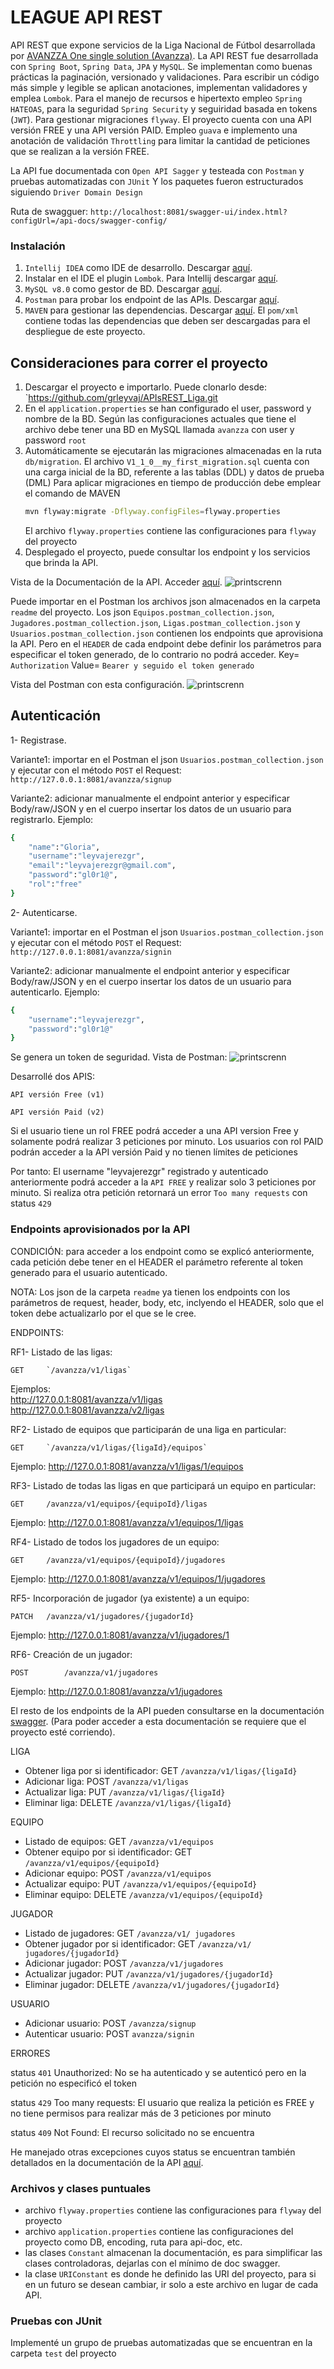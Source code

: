 # LEAGUE API REST
API REST que expone servicios de la Liga Nacional de Fútbol desarrollada por [AVANZZA One single solution  (Avanzza)](http://www.avanzza.io/).
La API REST fue desarrollada con `Spring Boot`, `Spring Data`, `JPA` y `MySQL`. Se implementan como buenas prácticas la paginación, 
versionado y validaciones. Para escribir un código más simple y legible se aplican anotaciones, implementan validadores y emplea `Lombok`. 
Para el manejo de recursos e hipertexto empleo `Spring HATEOAS`, para la seguridad `Spring Security` y seguiridad basada en tokens (`JWT`). 
Para gestionar migraciones `flyway`. El proyecto cuenta con una API versión FREE y una API versión PAID. Empleo `guava` e implemento una anotación de validación `Throttling` para limitar la cantidad de peticiones que se realizan a la versión FREE.

La API fue documentada con `Open API Sagger` y testeada con `Postman` y pruebas automatizadas con `JUnit`
Y los paquetes fueron estructurados siguiendo `Driver Domain Design`

Ruta de swagguer: `http://localhost:8081/swagger-ui/index.html?configUrl=/api-docs/swagger-config/`

### Instalación
1. `Intellij IDEA` como IDE de desarrollo. Descargar [aquí](https://www.jetbrains.com/es-es/idea/download/).
2. Instalar en el IDE el plugin `Lombok`. Para Intellij descargar [aquí](https://plugins.jetbrains.com/plugin/6317-lombok/). 
3. `MySQL v8.0` como gestor de BD. Descargar [aquí](https://dev.mysql.com/downloads/mysql/).
4. `Postman` para probar los endpoint de las APIs. Descargar [aquí](https://www.postman.com/downloads/).
5. `MAVEN` para gestionar las dependencias. Descargar [aquí](https://maven.apache.org/download.cgi/).
   El `pom/xml` contiene todas las dependencias que deben ser descargadas para el despliegue de este proyecto.

## Consideraciones para correr el proyecto
1. Descargar el proyecto e importarlo. Puede clonarlo desde: `https://github.com/grleyvaj/APIsREST_Liga.git
2. En el `application.properties` se han configurado el user, password y nombre de la BD. 
    Según las configuraciones actuales que tiene el archivo debe tener una BD en MySQL llamada `avanzza` con user y password `root`
4. Automáticamente se ejecutarán las migraciones almacenadas en la ruta `db/migration`.
   El archivo `V1_1_0__my_first_migration.sql` cuenta con una carga inicial de la BD, referente a las tablas (DDL) y datos de prueba (DML)
   Para aplicar migraciones en tiempo de producción debe emplear el comando de MAVEN
   ```bash
   mvn flyway:migrate -Dflyway.configFiles=flyway.properties
   ```
   El archivo `flyway.properties` contiene las configuraciones para `flyway` del proyecto
5. Desplegado el proyecto, puede consultar los endpoint y los servicios que brinda la API.

  Vista de la Documentación de la API. Acceder [aquí](http://localhost:8081/swagger-ui/index.html?configUrl=/api-docs/swagger-config/). 
  ![printscrenn](readme/1.png)
  
Puede importar en el Postman los archivos json almacenados en la carpeta `readme` del proyecto. 
Los json `Equipos.postman_collection.json`, `Jugadores.postman_collection.json`, `Ligas.postman_collection.json` y `Usuarios.postman_collection.json` contienen los endpoints que aprovisiona la API. 
Pero en el `HEADER` de cada endpoint debe definir los parámetros para especificar el token generado, de lo contrario no podrá acceder.
Key= `Authorization`
Value= `Bearer y seguido el token generado`

  Vista del Postman con esta configuración.
  ![printscrenn](readme/2.png)

## Autenticación
1- Registrase. 

Variante1: importar en el Postman el json `Usuarios.postman_collection.json` y ejecutar con el método  `POST` el Request: `http://127.0.0.1:8081/avanzza/signup`

Variante2: adicionar manualmente el endpoint anterior y especificar Body/raw/JSON y en el cuerpo insertar los datos de un usuario para registrarlo. Ejemplo:
```bash
{
    "name":"Gloria",
    "username":"leyvajerezgr",
    "email":"leyvajerezgr@gmail.com",
    "password":"gl0r1@",
    "rol":"free"
}
```
2- Autenticarse. 

Variante1: importar en el Postman el json `Usuarios.postman_collection.json` y ejecutar con el método  `POST` el Request: `http://127.0.0.1:8081/avanzza/signin`

Variante2: adicionar manualmente el endpoint anterior y especificar Body/raw/JSON y en el cuerpo insertar los datos de un usuario para autenticarlo. Ejemplo:
```bash
{
    "username":"leyvajerezgr",
    "password":"gl0r1@"
}
```
Se genera un token de seguridad. Vista de Postman:
  ![printscrenn](readme/3.png)
  
Desarrollé dos APIS:

    API versión Free (v1)
 
    API versión Paid (v2)
 
Si el usuario tiene un rol FREE podrá acceder a una API version Free y solamente podrá realizar 3 peticiones por minuto.
Los usuarios con rol PAID podrán acceder a la API versión Paid y no tienen límites de peticiones

Por tanto: 
El username "leyvajerezgr" registrado y autenticado anteriormente podrá acceder a la `API FREE` y realizar solo 3 peticiones por minuto. 
Si realiza otra petición retornará un error `Too many requests` con status `429`

### Endpoints aprovisionados por la API
CONDICIÓN: para acceder a los endpoint como se explicó anteriormente, cada petición debe tener en el HEADER el parámetro referente al token generado para el usuario autenticado.

NOTA: Los json de la carpeta `readme` ya tienen los endpoints con los parámetros de request, header, body, etc, inclyendo el HEADER, solo que el token debe actualizarlo por el que se le cree.

ENDPOINTS:

RF1- Listado de las ligas: 

    GET		`/avanzza/v1/ligas`

Ejemplos:	 
http://127.0.0.1:8081/avanzza/v1/ligas             
http://127.0.0.1:8081/avanzza/v2/ligas

RF2- Listado de equipos que participarán de una liga en particular:

	GET		`/avanzza/v1/ligas/{ligaId}/equipos`
Ejemplo: 	http://127.0.0.1:8081/avanzza/v1/ligas/1/equipos

RF3- Listado de todas las ligas en que participará un equipo en particular:

	GET		/avanzza/v1/equipos/{equipoId}/ligas
Ejemplo: 	http://127.0.0.1:8081/avanzza/v1/equipos/1/ligas

RF4- Listado de todos los jugadores de un equipo:

    GET		/avanzza/v1/equipos/{equipoId}/jugadores
Ejemplo: 	http://127.0.0.1:8081/avanzza/v1/equipos/1/jugadores

RF5- Incorporación de jugador (ya existente) a un equipo: 

    PATCH	/avanzza/v1/jugadores/{jugadorId}
Ejemplo:	http://127.0.0.1:8081/avanzza/v1/jugadores/1

RF6- Creación de un jugador:

    POST		/avanzza/v1/jugadores
Ejemplo:	http://127.0.0.1:8081/avanzza/v1/jugadores

El resto de los endpoints de la API pueden consultarse en la documentación [swagger](http://localhost:8081/swagger-ui/index.html?configUrl=/api-docs/swagger-config/). 
(Para poder acceder a esta documentación se requiere que el proyecto esté corriendo).

LIGA
- Obtener liga por si identificador: GET `/avanzza/v1/ligas/{ligaId}`
- Adicionar liga: POST `/avanzza/v1/ligas`
- Actualizar liga: PUT `/avanzza/v1/ligas/{ligaId}`
- Eliminar liga: DELETE `/avanzza/v1/ligas/{ligaId}`

EQUIPO
- Listado de equipos: GET `/avanzza/v1/equipos`
- Obtener equipo por si identificador: GET `/avanzza/v1/equipos/{equipoId}`
- Adicionar equipo: POST `/avanzza/v1/equipos`
- Actualizar equipo: PUT `/avanzza/v1/equipos/{equipoId}`
- Eliminar equipo: DELETE `/avanzza/v1/equipos/{equipoId}`

JUGADOR
- Listado de jugadores: GET `/avanzza/v1/ jugadores`
- Obtener jugador por si identificador: GET `/avanzza/v1/ jugadores/{jugadorId}`
- Adicionar jugador: POST `/avanzza/v1/jugadores`
- Actualizar jugador: PUT `/avanzza/v1/jugadores/{jugadorId}`
- Eliminar jugador: DELETE `/avanzza/v1/jugadores/{jugadorId}`

USUARIO
- Adicionar usuario: POST `/avanzza/signup`
- Autenticar usuario: POST `avanzza/signin`

ERRORES

status `401` Unauthorized: No se ha autenticado y se autenticó pero en la petición no especificó el token

status `429` Too many requests:  El usuario que realiza la petición es FREE y no tiene permisos para realizar más de 3 peticiones por minuto

status `409` Not Found: El recurso solicitado no se encuentra

He manejado otras excepciones cuyos status se encuentran también detallados en la documentación de la API
[aquí](http://localhost:8081/swagger-ui/index.html?configUrl=/api-docs/swagger-config/). 

### Archivos y clases puntuales
- archivo `flyway.properties` contiene las configuraciones para `flyway` del proyecto
- archivo `application.properties` contiene las configuraciones del proyecto como DB, encoding, ruta para api-doc, etc.
- las clases `Constant` almacenan la documentación, es para simplificar las clases controladoras, dejarlas con el mínimo de doc swagger.
- la clase `URIConstant` es donde he definido las URI del proyecto, para si en un futuro se desean cambiar, ir solo a este archivo en lugar de cada API.

### Pruebas con JUnit
Implementé un grupo de pruebas automatizadas que se encuentran en la carpeta `test` del proyecto


